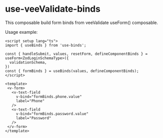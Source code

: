 # use-veeValidate-binds
This composable build form binds from veeValidate useForm() composable.

Usage example:
```vue
<script setup lang="ts">
import { useBinds } from 'use-binds';

const { handleSubmit, values, resetForm, defineComponentBinds } = useForm<ZodLoginSchemaType>({
  validationSchema,
})
const { formBinds } = useBinds(values, defineComponentBinds);
</script>

<template>
 <v-form>
   <v-text-field
     v-bind="formBinds.phone.value"
     label="Phone"
   />
   <v-text-field
     v-bind="formBinds.password.value"
     label="Password"
   />
 </v-form>
</template>
```
